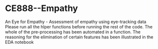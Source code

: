 # CE888--Empathy
An Eye for Empathy - Assessment of empathy using eye-tracking data
Please run all the hlper functions before running the rest of the code. The whole of the pre-processing has been automated in a function. 
The reasoning for the elimination of certain features has been illustrated in the EDA notebook
